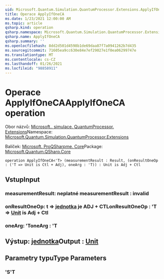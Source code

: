 ```yaml
---
uid: Microsoft.Quantum.Simulation.QuantumProcessor.Extensions.ApplyIfOneCA
title: Operace ApplyIfOneCA
ms.date: 1/23/2021 12:00:00 AM
ms.topic: article
qsharp.kind: operation
qsharp.namespace: Microsoft.Quantum.Simulation.QuantumProcessor.Extensions
qsharp.name: ApplyIfOneCA
qsharp.summary: ''
ms.openlocfilehash: 8dd2d501d4598b1de69daa87f7a0941262b7d435
ms.sourcegitcommit: 71605ea9cc630e84e7ef29027e1f0ea06299747e
ms.translationtype: MT
ms.contentlocale: cs-CZ
ms.lasthandoff: 01/26/2021
ms.locfileid: "98858911"
---
```

# <a name="applyifoneca-operation"></a><span data-ttu-id="455cb-102">Operace ApplyIfOneCA</span><span class="sxs-lookup"><span data-stu-id="455cb-102">ApplyIfOneCA operation</span></span>

<span data-ttu-id="455cb-103">Obor názvů: [Microsoft.. simulace. QuantumProcessor. Extensions](xref:Microsoft.Quantum.Simulation.QuantumProcessor.Extensions)</span><span class="sxs-lookup"><span data-stu-id="455cb-103">Namespace: [Microsoft.Quantum.Simulation.QuantumProcessor.Extensions](xref:Microsoft.Quantum.Simulation.QuantumProcessor.Extensions)</span></span>

<span data-ttu-id="455cb-104">Balíček: [Microsoft. ProQSharpme. Core](https://nuget.org/packages/Microsoft.Quantum.QSharp.Core)</span><span class="sxs-lookup"><span data-stu-id="455cb-104">Package: [Microsoft.Quantum.QSharp.Core](https://nuget.org/packages/Microsoft.Quantum.QSharp.Core)</span></span>




```qsharp
operation ApplyIfOneCA<'T> (measurementResult : Result, (onResultOneOp : ('T => Unit is Ctl + Adj), oneArg : 'T)) : Unit is Adj + Ctl
```


## <a name="input"></a><span data-ttu-id="455cb-105">Vstup</span><span class="sxs-lookup"><span data-stu-id="455cb-105">Input</span></span>

### <a name="measurementresult--__invalidresult__"></a><span data-ttu-id="455cb-106">measurementResult: __neplatné <Result>__</span><span class="sxs-lookup"><span data-stu-id="455cb-106">measurementResult : __invalid<Result>__</span></span>




### <a name="onresultoneop--t--unit--is-adj--ctl"></a><span data-ttu-id="455cb-107">onResultOneOp: t => [jednotka](xref:microsoft.quantum.lang-ref.unit)  je ADJ + CTL</span><span class="sxs-lookup"><span data-stu-id="455cb-107">onResultOneOp : 'T => [Unit](xref:microsoft.quantum.lang-ref.unit)  is Adj + Ctl</span></span>




### <a name="onearg--t"></a><span data-ttu-id="455cb-108">oneArg: 'T</span><span class="sxs-lookup"><span data-stu-id="455cb-108">oneArg : 'T</span></span>





## <a name="output--unit"></a><span data-ttu-id="455cb-109">Výstup: [jednotka](xref:microsoft.quantum.lang-ref.unit)</span><span class="sxs-lookup"><span data-stu-id="455cb-109">Output : [Unit](xref:microsoft.quantum.lang-ref.unit)</span></span>



## <a name="type-parameters"></a><span data-ttu-id="455cb-110">Parametry typu</span><span class="sxs-lookup"><span data-stu-id="455cb-110">Type Parameters</span></span>

### <a name="t"></a><span data-ttu-id="455cb-111">'S</span><span class="sxs-lookup"><span data-stu-id="455cb-111">'T</span></span>

